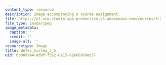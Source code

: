 ```yaml
---
content_type: resource
description: Image accompanying a course assignment.
file: https://ol-ocw-studio-app-production.s3.amazonaws.com/courses/3-22-mechanical-behavior-of-materials-spring-2008/6b80d7a4ad9ff3628a1562e66960ec37_defec_nuclea_3_5.jpg
file_type: image/jpeg
image_metadata:
  caption: ''
  credit: ''
  image-alt: ''
resourcetype: Image
title: defec_nuclea_3_5
uid: 6b80d7a4-ad9f-f362-8a15-62e66960ec37
---
```

